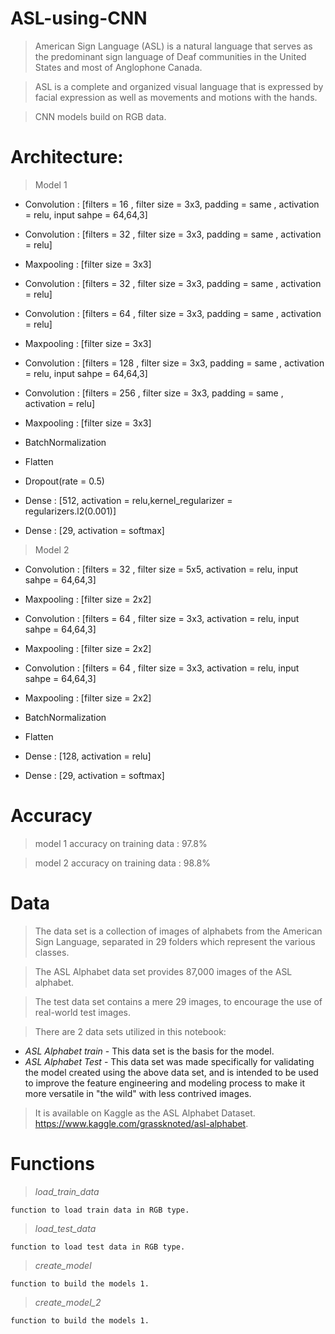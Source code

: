 # ASL-using-CNN
> American Sign Language (ASL) is a natural language that serves as the predominant sign language of Deaf communities in the United States and most of Anglophone Canada. 

> ASL is a complete and organized visual language that is expressed by facial expression as well as movements and motions with the hands.

> CNN models build on RGB data.
 
# Architecture:
> Model 1

- Convolution : [filters = 16 , filter size =  3x3, padding = same , activation = relu, input sahpe = 64,64,3]
- Convolution : [filters = 32 , filter size =  3x3, padding = same , activation = relu]
- Maxpooling : [filter size = 3x3]

- Convolution : [filters = 32 , filter size =  3x3, padding = same , activation = relu]
- Convolution : [filters = 64 , filter size =  3x3, padding = same , activation = relu]
- Maxpooling : [filter size = 3x3]

- Convolution : [filters = 128 , filter size =  3x3, padding = same , activation = relu, input sahpe = 64,64,3]
- Convolution : [filters = 256 , filter size =  3x3, padding = same , activation = relu]
- Maxpooling : [filter size = 3x3]

- BatchNormalization
- Flatten
- Dropout(rate = 0.5)

- Dense : [512, activation = relu,kernel_regularizer = regularizers.l2(0.001)]
- Dense : [29, activation = softmax]

> Model 2

- Convolution : [filters = 32 , filter size =  5x5, activation = relu, input sahpe = 64,64,3]
- Maxpooling : [filter size = 2x2]


- Convolution : [filters = 64 , filter size =  3x3, activation = relu, input sahpe = 64,64,3]
- Maxpooling : [filter size = 2x2]


- Convolution : [filters = 64 , filter size =  3x3, activation = relu, input sahpe = 64,64,3]
- Maxpooling : [filter size = 2x2]

- BatchNormalization
- Flatten

- Dense : [128, activation = relu]
- Dense : [29, activation = softmax]

# Accuracy 
> model 1 accuracy on training data : 97.8%

> model 2 accuracy on training data : 98.8%

# Data
>The data set is a collection of images of alphabets from the American Sign Language, separated in 29 folders which represent the various classes.

> The ASL Alphabet data set provides 87,000 images of the ASL alphabet.

> The test data set contains a mere 29 images, to encourage the use of real-world test images.

> There are 2 data sets utilized in this notebook:
 - *ASL Alphabet train* - This data set is the basis for the model.
 - *ASL Alphabet Test* - This data set was made specifically for validating the model created using the above data set, and is intended to be used to improve the feature engineering and modeling process to make it more versatile in "the wild" with less contrived images.

> It is available on Kaggle as the ASL Alphabet Dataset. https://www.kaggle.com/grassknoted/asl-alphabet.

# Functions 
> *load_train_data*
```
function to load train data in RGB type.
```
> *load_test_data*
```
function to load test data in RGB type.
```
> *create_model*
```
function to build the models 1.
```
> *create_model_2*
```
function to build the models 1.
```
